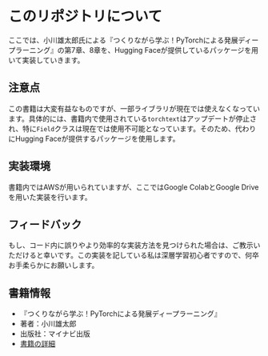 # このリポジトリについて
ここでは、小川雄太郎氏による『つくりながら学ぶ！PyTorchによる発展ディープラーニング』の第7章、8章を、Hugging Faceが提供しているパッケージを用いて実装していきます。

## 注意点
この書籍は大変有益なものですが、一部ライブラリが現在では使えなくなっています。具体的には、書籍内で使用されている`torchtext`はアップデートが停止され、特に`Field`クラスは現在では使用不可能となっています。そのため、代わりにHugging Faceが提供するパッケージを使用します。

## 実装環境
書籍内ではAWSが用いられていますが、ここではGoogle ColabとGoogle Driveを用いた実装を行います。

## フィードバック
もし、コード内に誤りやより効率的な実装方法を見つけられた場合は、ご教示いただけると幸いです。この実装を記している私は深層学習初心者ですので、何卒お手柔らかにお願いします。

## 書籍情報
- 『つくりながら学ぶ！PyTorchによる発展ディープラーニング』
- 著者：小川雄太郎
- 出版社：マイナビ出版
- [書籍の詳細](https://book.mynavi.jp/ec/products/detail/id=104855)
